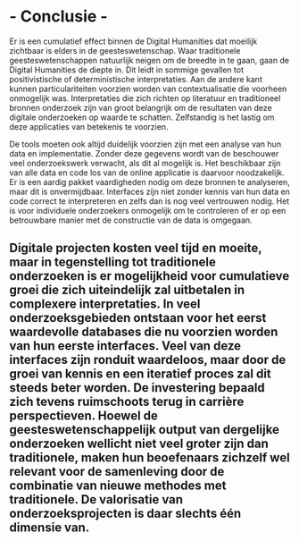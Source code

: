 # - Conclusie -

Er is een cumulatief effect binnen de Digital Humanities dat moeilijk zichtbaar is elders in de geesteswetenschap. Waar traditionele geesteswetenschappen natuurlijk neigen om de breedte in te gaan, gaan de Digital Humanities de diepte in. Dit leidt in sommige gevallen tot positivistische of deterministische interpretaties. Aan de andere kant kunnen particulariteiten voorzien worden van contextualisatie die voorheen onmogelijk was. Interpretaties die zich richten op literatuur en traditioneel bronnen onderzoek zijn van groot belangrijk om de resultaten van deze digitale onderzoeken op waarde te schatten. Zelfstandig is het lastig om deze applicaties van betekenis te voorzien. 

De tools moeten ook altijd duidelijk voorzien zijn met een analyse van hun data en implementatie. Zonder deze gegevens wordt van de beschouwer veel onderzoekswerk verwacht, als dit al mogelijk is. Het beschikbaar zijn van alle data en code los van de online applicatie is daarvoor noodzakelijk. Er is een aardig pakket vaardigheden nodig om deze bronnen te analyseren, maar dit is onvermijdbaar. Interfaces zijn niet zonder kennis van hun data en code correct te interpreteren en zelfs dan is nog veel vertrouwen nodig. Het is voor individuele onderzoekers onmogelijk om te controleren of er op een betrouwbare manier met de constructie van de data is omgegaan.

Digitale projecten kosten veel tijd en moeite, maar in tegenstelling tot traditionele onderzoeken is er mogelijkheid voor cumulatieve groei die zich uiteindelijk zal uitbetalen in complexere interpretaties. In veel onderzoeksgebieden ontstaan voor het eerst waardevolle databases die nu voorzien worden van hun eerste interfaces. Veel van deze interfaces zijn ronduit waardeloos, maar door de groei van kennis en een iteratief proces zal dit steeds beter worden. De investering bepaald zich tevens ruimschoots terug in carrière perspectieven. Hoewel de geesteswetenschappelijk output van dergelijke onderzoeken wellicht niet veel groter zijn dan traditionele, maken hun beoefenaars zichzelf wel relevant voor de samenleving door de combinatie van nieuwe methodes met traditionele. De valorisatie van onderzoeksprojecten is daar slechts één dimensie van.
---- 
